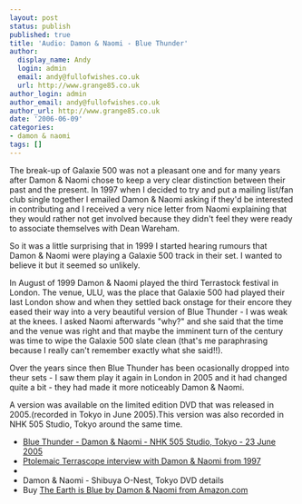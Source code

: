 ```yaml
---
layout: post
status: publish
published: true
title: 'Audio: Damon & Naomi - Blue Thunder'
author:
  display_name: Andy
  login: admin
  email: andy@fullofwishes.co.uk
  url: http://www.grange85.co.uk
author_login: admin
author_email: andy@fullofwishes.co.uk
author_url: http://www.grange85.co.uk
date: '2006-06-09'
categories:
- damon & naomi
tags: []
---
```

<p>The break-up of Galaxie 500 was not a pleasant one and for many years after Damon & Naomi chose to keep a very clear distinction between their past and the present. In 1997 when I decided to try and put a mailing list/fan club single together I emailed Damon & Naomi asking if they'd be interested in contributing and I received a very nice letter from Naomi explaining that they would rather not get involved because they didn't feel they were ready to associate themselves with Dean Wareham.</p>
<p>So it was a little surprising that in 1999 I started hearing rumours that Damon & Naomi were playing a Galaxie 500 track in their set. I wanted to believe it but it seemed so unlikely.</p>
<p>In August of 1999 Damon & Naomi played the third Terrastock festival in London. The venue, ULU, was the place that Galaxie 500 had played their last London show and when they settled back onstage for their encore they eased their way into a very beautiful version of Blue Thunder - I was weak at the knees. I asked Naomi afterwards "why?" and she said that the time and the venue was right and that maybe the imminent turn of the century was time to wipe the Galaxie 500 slate clean (that's me paraphrasing because I really can't remember exactly what she said!!).</p>
<p>Over the years since then Blue Thunder has been ocasionally dropped into theur sets - I saw them play it again in London in 2005 and it had changed quite a bit - they had made it more noticeably Damon & Naomi.</p>
<p>A version was available on the limited edition DVD that was released in 2005.(recorded in Tokyo in June 2005).This version was also recorded in NHK 505 Studio, Tokyo around the same time.</p>
<ul>
<li><a href="http://www.box.net/shared/0ovgxx63fq">Blue Thunder - Damon & Naomi - NHK 505 Studio, Tokyo - 23 June 2005</a></li>
<li><a href="http://web.archive.org/web/20100204134354/http://www.damonandnaomi.com:80/interviews/ptinterview.html">Ptolemaic Terrascope interview with Damon & Naomi from 1997</a>
<li>
<li>Damon & Naomi - Shibuya O-Nest, Tokyo DVD details</li>
<li>Buy <a href="http://www.amazon.com/exec/obidos/ASIN/B00078XGMO/aheadfullofwi-20">The Earth is Blue by Damon & Naomi from Amazon.com</a></li>
</ul>
